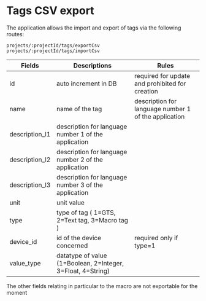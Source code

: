 # Tags CSV export

The application allows the import and export of tags via the following routes:

```
projects/:projectId/tags/exportCsv
projects/:projectId/tags/importCsv
```

|  Fields         | Descriptions                                                | Rules                                                 |
|-----------------|-------------------------------------------------------------|-------------------------------------------------------|
|  id             | auto increment in DB                                        | required for update and prohibited for creation       |
|  name           | name of the tag                                             | description for language number 1 of the application  |
|  description_l1 | description for language number 1 of the application        |                                                       |
|  description_l2 | description for language number 2 of the application        |                                                       |
|  description_l3 | description for language number 3 of the application        |                                                       |
|  unit           | unit value                                                  |                                                       |
|  type           | type of tag ( 1=GTS, 2=Text tag, 3=Macro tag )              |                                                       |
|  device_id      | id of the device concerned                                  | required only if type=1                               |
|  value_type     | datatype of value (1=Boolean, 2=Integer, 3=Float, 4=String) |                                                       |

The other fields relating in particular to the macro are not exportable for the moment
